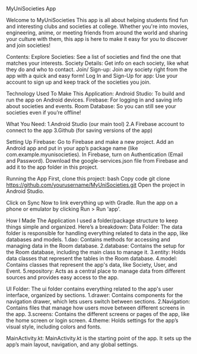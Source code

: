 MyUniSocieties App 

Welcome to MyUniSocieties
This app is all about helping students find fun and interesting clubs and societies at college. 
Whether you're into movies, engineering, anime, or meeting friends from around the world and sharing your culture with them, this app is here to make it easy for you to discover and join societies!

Contents:
Explore Societies: See a list of societies and find the one that matches your interests.
Society Details: Get info on each society, like what they do and who to contact.
Join/ Sign-up: Join any society right from the app with a quick and easy form!
Log In and Sign-Up for app: Use your account to sign up and keep track of the societies you join.

Technology Used To Make This Application:
Android Studio: To build and run the app on Android devices.
Firebase: For logging in and saving info about societies and events.
Room Database: So you can still see your societies even if you’re offline!

What You Need:
1.Android Studio (our main tool)
2.A Firebase account to connect to the app
3.Github (for saving versions of the app)

Setting Up Firebase:
Go to Firebase and make a new project.
Add an Android app and put in your app’s package name (like com.example.myunisocieties).
In Firebase, turn on Authentication (Email and Password).
Download the google-services.json file from Firebase and add it to the app folder in this project.

Running the App
First, clone this project:
bash
Copy code
git clone https://github.com/yourusername/MyUniSocieties.git
Open the project in Android Studio.

Click on Sync Now to link everything up with Gradle.
Run the app on a phone or emulator by clicking Run > Run 'app'.

How I Made The Application
I used a folder/package structure to keep things simple and organized. Here’s a breakdown:
Data Folder:
The data folder is responsible for handling everything related to data in the app, like databases and models.
  1.dao: Contains methods for accessing and managing data in the Room database.
  2.database: Contains the setup for the Room database, including the main class to manage it.
  3.entity: Holds data classes that represent the tables in the Room database.
  4.model: Contains classes that represent the app's data, like Society, User, and Event.
  5.repository: Acts as a central place to manage data from different sources and provides easy access to the app.

UI Folder:
The ui folder contains everything related to the app's user interface, organized by sections.
  1.drawer: Contains components for the navigation drawer, which lets users switch between sections.
  2.Navigation: Contains files that manage how users move between different screens in the app.
  3.screens: Contains the different screens or pages of the app, like the home screen or login screen.
  4.theme: Holds settings for the app’s visual style, including colors and fonts.

MainActivity.kt:
MainActivity.kt is the starting point of the app. It sets up the app’s main layout, navigation, and any global settings.
